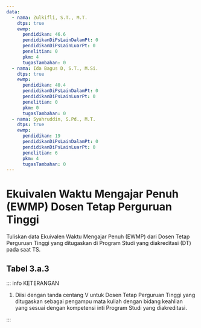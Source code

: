 ```yaml
---
data:
  - nama: Zulkifli, S.T., M.T.
    dtps: true
    ewmp:
      pendidikan: 46.6
      pendidikanDiPsLainDalamPt: 0
      pendidikanDiPsLainLuarPt: 0
      penelitian: 0
      pkm: 4
      tugasTambahan: 0
  - nama: Ida Bagus D, S.T., M.Si.
    dtps: true
    ewmp:
      pendidikan: 40.4
      pendidikanDiPsLainDalamPt: 0
      pendidikanDiPsLainLuarPt: 0
      penelitian: 0
      pkm: 0
      tugasTambahan: 0
  - nama: Syahruddin, S.Pd., M.T.
    dtps: true
    ewmp:
      pendidikan: 19
      pendidikanDiPsLainDalamPt: 0
      pendidikanDiPsLainLuarPt: 0
      penelitian: 6
      pkm: 4
      tugasTambahan: 0
---
```


<script setup>
import { useData } from "vitepress"
import Tabel from '../components/tabel-3a3.vue'

const { frontmatter } = useData()
</script>

# Ekuivalen Waktu Mengajar Penuh (EWMP) Dosen Tetap Perguruan Tinggi

Tuliskan data Ekuivalen Waktu Mengajar Penuh (EWMP) dari Dosen Tetap Perguruan Tinggi yang ditugaskan di Program Studi yang diakreditasi (DT) pada saat TS.

## Tabel 3.a.3

<Tabel :data="frontmatter.data" />

::: info KETERANGAN

1. Diisi dengan tanda centang V untuk Dosen Tetap Perguruan Tinggi yang ditugaskan sebagai pengampu mata kuliah dengan bidang keahlian yang sesuai dengan kompetensi inti Program Studi yang diakreditasi.

:::
